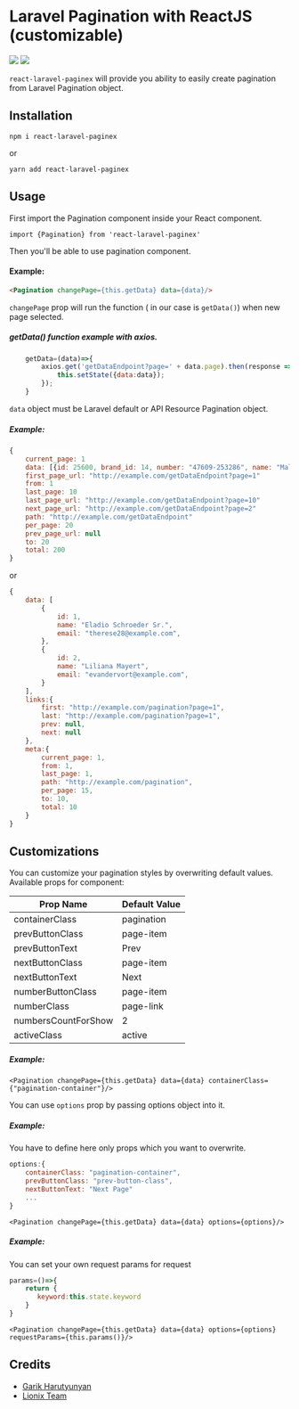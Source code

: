 # Laravel Pagination with ReactJS (customizable)
[![](https://img.shields.io/npm/dt/react-laravel-paginex.svg)](https://www.npmjs.com/package/react-laravel-paginex)
[![](https://img.shields.io/npm/v/react-laravel-paginex.svg)](https://www.npmjs.com/package/react-laravel-paginex)

`react-laravel-paginex` will provide you ability to easily
create pagination from Laravel Pagination object.

## Installation

`npm i react-laravel-paginex`

or

`yarn add react-laravel-paginex`

## Usage

First import the Pagination component inside 
your React component.
```react
import {Pagination} from 'react-laravel-paginex'
```

Then you'll be able to use pagination component.

#### Example:

```html
<Pagination changePage={this.getData} data={data}/>
```
`changePage` prop will run the function 
( in our case is `getData()`) when new page selected.
##### getData() function example with axios.
```javascript
    getData=(data)=>{
        axios.get('getDataEndpoint?page=' + data.page).then(response => {
            this.setState({data:data});
        });
    }
```
`data`  object must be Laravel default or API Resource Pagination object.
##### Example:
```javascript
{
    current_page: 1
    data: [{id: 25600, brand_id: 14, number: "47609-253286", name: "Mall of Africa", type: "Licensed",…},…]
    first_page_url: "http://example.com/getDataEndpoint?page=1"
    from: 1
    last_page: 10
    last_page_url: "http://example.com/getDataEndpoint?page=10"
    next_page_url: "http://example.com/getDataEndpoint?page=2"
    path: "http://example.com/getDataEndpoint"
    per_page: 20
    prev_page_url: null
    to: 20
    total: 200
}
```
or
```javascript
{
    data: [
        {
            id: 1,
            name: "Eladio Schroeder Sr.",
            email: "therese28@example.com",
        },
        {
            id: 2,
            name: "Liliana Mayert",
            email: "evandervort@example.com",
        }
    ],
    links:{
        first: "http://example.com/pagination?page=1",
        last: "http://example.com/pagination?page=1",
        prev: null,
        next: null
    },
    meta:{
        current_page: 1,
        from: 1,
        last_page: 1,
        path: "http://example.com/pagination",
        per_page: 15,
        to: 10,
        total: 10
    }
}
```

## Customizations

You can customize your pagination styles by overwriting default values.
Available props for component:

Prop Name           | Default Value
-------------       | -------------
containerClass      | pagination
prevButtonClass     | page-item
prevButtonText      | Prev
nextButtonClass     | page-item
nextButtonText      | Next
numberButtonClass   | page-item
numberClass         | page-link
numbersCountForShow | 2
activeClass         | active

##### Example:
`<Pagination changePage={this.getData} data={data} containerClass={"pagination-container"}/>`

You can use `options` prop by passing options object into it.

##### Example:
You have to define here only props which you want to overwrite.
```javascript
options:{
    containerClass: "pagination-container",
    prevButtonClass: "prev-button-class",
    nextButtonText: "Next Page"
    ...
}
```
`<Pagination changePage={this.getData} data={data} options={options}/>`

##### Example:
You can set your own request params for request
```javascript
params=()=>{
    return {
       keyword:this.state.keyword
    }
}
```
`<Pagination changePage={this.getData} data={data} options={options} requestParams={this.params()}/>`

## Credits

- [Garik Harutyunyan](https://github.com/GHarutyunyan)
- [Lionix Team](https://github.com/lionix-team)